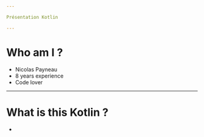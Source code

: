 ```yaml
---

Présentation Kotlin

---
```


# Who am I ?

* Nicolas Payneau
* 8 years experience
* Code lover

---

# What is this Kotlin ?

* 
